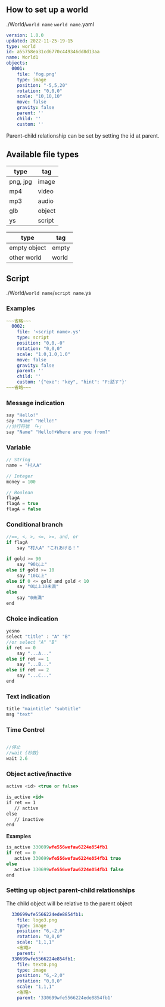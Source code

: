 ## How to set up a world
./World/`world name`
`world name`.yaml
```yaml
version: 1.0.0
updated: 2022-11-25-19-15
type: world
id: a55758ea31cd6770c449346dd8d13aa
name: World1
objects:  
  0001:
    file: 'fog.png'
    type: image
    position: "-5,5,20"
    rotation: "0,0,0"
    scale: "10,10,10"
    move: false
    gravity: false
    parent: ''
    child: ''
    custom: ''  
```
Parent-child relationship can be set by setting the id at parent.

## Available file types
| type | tag |
| --- | --- |
| png, jpg | image |
| mp4 | video |
| mp3 | audio |
| glb | object |
| ys | script |

| type | tag |
| --- | --- |
| empty object | empty |
| other world | world |

## Script
./World/`world name`/`script name`.ys

### Examples
```yaml
~~~省略~~~
  0002:
    file: '<script name>.ys'
    type: script
    position: "0,0,-0"
    rotation: "0,0,0"
    scale: "1.0,1.0,1.0"
    move: false
    gravity: false
    parent: ''
    child: ''
    custom: '{"exe": "key", "hint": "F:話す"}'
~~~省略~~~
```

### Message indication

```jsx
say "Hello!"
say "Name" "Hello!"
//分行符號 「+」
say "Name" "Hello!+Where are you from?"
```

### Variable

```jsx
// String
name = "村人A"

// Integer
money = 100

// Boolean
flagA
flagA = true
flagA = false
```

### Conditional branch

```jsx
//==, <, >, <=, >=, and, or
if flagA
    say "村人A" "これあげる！"

if gold >= 90
    say "90以上"
else if gold >= 10
    say "10以上"
else if 0 <= gold and gold < 10
    say "0以上10未満"
else
    say "0未満"
end

```

### Choice indication

```jsx
yesno
select "title" : "A" "B"
//or select "A" "B"
if ret == 0
    say "...A..."
else if ret == 1
    say "...B..."
else if ret == 2
    say "...C..."
end
```

### Text indication
```jsx
title "maintitle" "subtitle"
msg "text"
```

### Time Control

```jsx

//停止
//wait {秒数}
wait 2.6
```

### Object active/inactive
```jsx
active <id> <true or false>

is_active <id>
if ret == 1
   // active
else
   // inactive
end
```
**Examples**
```jsx
is_active 330699wfe556wefaw6224e854fb1
if ret == 0
   active 330699wfe556wefaw6224e854fb1 true
else
   active 330699wfe556wefaw6224e854fb1 false
end
```

### Setting up object parent-child relationships
The child object will be relative to the parent object
```yaml
  330699wfe5566224ede8854fb1:
    file: logo3.png
    type: image
    position: "6,-2,0"
    rotation: "0,0,0"
    scale: "1,1,1"
    <省略>
    parent: ''
  330699wfe5566224e854fb1:
    file: text0.png
    type: image
    position: "6,-2,0"
    rotation: "0,0,0"
    scale: "1,1,1"
    <省略>
    parent: '330699wfe5566224ede8854fb1'
```
